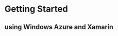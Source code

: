 Getting Started
=====================

using Windows Azure and Xamarin
-------------------------------
